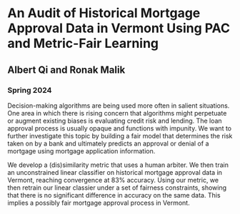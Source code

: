 # An Audit of Historical Mortgage Approval Data in Vermont Using PAC and Metric-Fair Learning
## Albert Qi and Ronak Malik
### Spring 2024

Decision-making algorithms are being used more often in salient situations. One area in which there is rising concern that algorithms might perpetuate or augment existing biases is evaluating credit risk and lending. The loan approval process is usually opaque and functions with impunity. We want to further investigate this topic by building a fair model that determines the risk taken on by a bank and ultimately predicts an approval or denial of a mortgage using mortgage application information.

We develop a (dis)similarity metric that uses a human arbiter. We then train an unconstrained linear classifier on historical mortgage approval data in Vermont, reaching convergence at 83% accuracy. Using our metric, we then retrain our linear classier under a set of fairness constraints, showing that there is no significant difference in accuracy on the same data. This implies a possibly fair mortgage approval process in Vermont.

